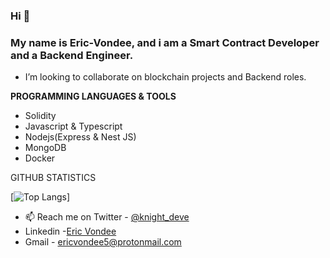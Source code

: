 ###  Hi 👋

### My name is Eric-Vondee, and i am a Smart Contract Developer and a Backend Engineer.

- I’m looking to collaborate on blockchain projects and Backend roles.

**PROGRAMMING LANGUAGES & TOOLS**
- Solidity
- Javascript & Typescript
- Nodejs(Express & Nest JS)
- MongoDB
- Docker

GITHUB STATISTICS

[![Top Langs](https://github-readme-stats.vercel.app/api/top-langs/?username=Eric-Vondee&layout=compact)]

- 📫 Reach me on Twitter - [@knight_deve](https://twitter.com/knight_deve)
- Linkedin -[Eric Vondee](https://linkedin.com/in/eric-jr-vondee)
- Gmail - ericvondee5@protonmail.com

<!---
Eric-Vondee/Eric-Vondee is a ✨ special ✨ repository because its `README.md` (this file) appears on your GitHub profile.
You can click the Preview link to take a look at your changes.
--->
